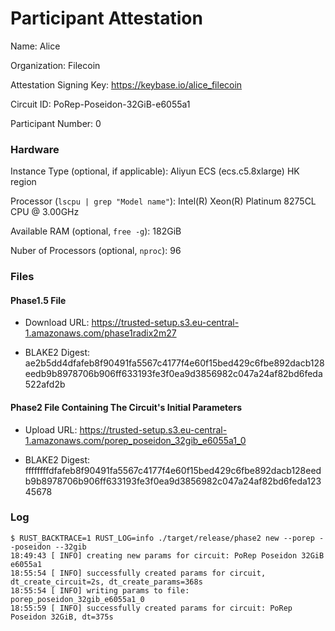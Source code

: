 # Participant Attestation

Name: Alice

Organization: Filecoin

Attestation Signing Key: https://keybase.io/alice_filecoin

Circuit ID: PoRep-Poseidon-32GiB-e6055a1

Participant Number: 0

### Hardware

Instance Type (optional, if applicable): Aliyun ECS (ecs.c5.8xlarge) HK region

Processor (`lscpu | grep "Model name"`): Intel(R) Xeon(R) Platinum 8275CL CPU @ 3.00GHz

Available RAM (optional, `free -g`): 182GiB

Nuber of Processors (optional, `nproc`): 96

### Files

#### Phase1.5 File

- Download URL: https://trusted-setup.s3.eu-central-1.amazonaws.com/phase1radix2m27

- BLAKE2 Digest: ae2b5dd4dfafeb8f90491fa5567c4177f4e60f15bed429c6fbe892dacb128eedb9b8978706b906ff633193fe3f0ea9d3856982c047a24af82bd6feda522afd2b

#### Phase2 File Containing The Circuit's Initial Parameters

- Upload URL: https://trusted-setup.s3.eu-central-1.amazonaws.com/porep_poseidon_32gib_e6055a1_0

- BLAKE2 Digest: ffffffffdfafeb8f90491fa5567c4177f4e60f15bed429c6fbe892dacb128eedb9b8978706b906ff633193fe3f0ea9d3856982c047a24af82bd6feda12345678

### Log

```
$ RUST_BACKTRACE=1 RUST_LOG=info ./target/release/phase2 new --porep --poseidon --32gib
18:49:43 [ INFO] creating new params for circuit: PoRep Poseidon 32GiB e6055a1
18:55:54 [ INFO] successfully created params for circuit, dt_create_circuit=2s, dt_create_params=368s
18:55:54 [ INFO] writing params to file: porep_poseidon_32gib_e6055a1_0
18:55:59 [ INFO] successfully created params for circuit: PoRep Poseidon 32GiB, dt=375s
```
